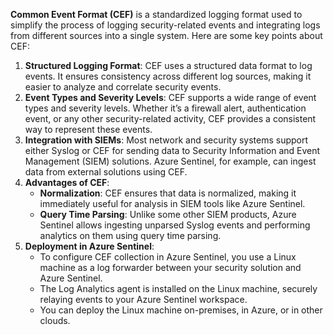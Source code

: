 
**Common Event Format (CEF)** is a standardized logging format used to simplify the process of logging security-related events and integrating logs from different sources into a single system. Here are some key points about CEF:

1. **Structured Logging Format**: CEF uses a structured data format to log events. It ensures consistency across different log sources, making it easier to analyze and correlate security events.
2. **Event Types and Severity Levels**: CEF supports a wide range of event types and severity levels. Whether it’s a firewall alert, authentication event, or any other security-related activity, CEF provides a consistent way to represent these events.
3. **Integration with SIEMs**: Most network and security systems support either Syslog or CEF for sending data to Security Information and Event Management (SIEM) solutions. Azure Sentinel, for example, can ingest data from external solutions using CEF.
4. **Advantages of CEF**:
    - **Normalization**: CEF ensures that data is normalized, making it immediately useful for analysis in SIEM tools like Azure Sentinel.
    - **Query Time Parsing**: Unlike some other SIEM products, Azure Sentinel allows ingesting unparsed Syslog events and performing analytics on them using query time parsing.
5. **Deployment in Azure Sentinel**:
    - To configure CEF collection in Azure Sentinel, you use a Linux machine as a log forwarder between your security solution and Azure Sentinel.
    - The Log Analytics agent is installed on the Linux machine, securely relaying events to your Azure Sentinel workspace.
    - You can deploy the Linux machine on-premises, in Azure, or in other clouds.